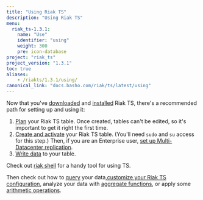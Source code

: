 ```yaml
---
title: "Using Riak TS"
description: "Using Riak TS"
menu:
  riak_ts-1.3.1:
    name: "Use"
    identifier: "using"
    weight: 300
    pre: icon-database
project: "riak_ts"
project_version: "1.3.1"
toc: true
aliases:
    - /riakts/1.3.1/using/
canonical_link: "docs.basho.com/riak/ts/latest/using"
---
```



[activating]: creating-activating/
[aggregate]: aggregate-functions/
[arithmetic]: arithmetic-operations/
[configuring]: configuring/
[download]: /riak/ts/1.3.1/downloads/
[installing]: ../installing/
[mdc]: mdc/
[planning]: planning/
[querying]: querying/
[riakshell]: riakshell/
[writing]: writingdata/


Now that you've [downloaded][download] and [installed][installing] Riak TS, there's a recommended path for setting up and using it:

1. [Plan][planning] your Riak TS table. Once created, tables can't be edited, so it's important to get it right the first time.
2. [Create and activate][activating] your Riak TS table. (You'll need `sudo` and `su` access for this step.) Then, if you are an Enterprise user, [set up Multi-Datacenter replication][mdc].
3. [Write data][writing] to your table.

Check out [riak shell][riakshell] for a handy tool for using TS.
 
Then check out how to [query][querying] your data,[customize your Riak TS configuration][configuring], analyze your data with [aggregate functions][aggregate], or apply some [arithmetic operations][arithmetic].